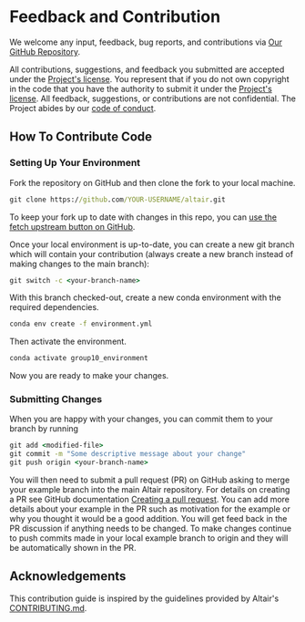 # Feedback and Contribution

We welcome any input, feedback, bug reports, and contributions via [Our
GitHub Repository](https://github.com/DSCI-310-2024/DSCI310-group10-project).

All contributions, suggestions, and feedback you submitted are accepted under the [Project's license](./LICENSE). You represent that if you do not own copyright in the code that you have the authority to submit it under the [Project's license](./LICENSE). All feedback, suggestions, or contributions are not confidential. The Project abides by our [code of conduct](./CODE_OF_CONDUCT.md).

## How To Contribute Code

### Setting Up Your Environment

Fork the repository on GitHub and then clone the fork to your local
machine. 

```cmd
git clone https://github.com/YOUR-USERNAME/altair.git
```

To keep your fork up to date with changes in this repo,
you can [use the fetch upstream button on GitHub](https://docs.github.com/en/pull-requests/collaborating-with-pull-requests/working-with-forks/syncing-a-fork).

Once your local environment is up-to-date, you can create a new git branch
which will contain your contribution
(always create a new branch instead of making changes to the main branch):

```cmd
git switch -c <your-branch-name>
```

With this branch checked-out, create a new conda environment with the required dependencies.

```cmd
conda env create -f environment.yml
```

Then activate the environment.

```cmd
conda activate group10_environment
```

Now you are ready to make your changes.

### Submitting Changes

When you are happy with your changes, you can commit them to your branch by running

```cmd
git add <modified-file>
git commit -m "Some descriptive message about your change"
git push origin <your-branch-name>
```

You will then need to submit a pull request (PR) on GitHub asking to merge
your example branch into the main Altair repository. For details on creating a PR see GitHub
documentation [Creating a pull
request](https://help.github.com/en/articles/creating-a-pull-request). You can
add more details about your example in the PR such as motivation for the
example or why you thought it would be a good addition.  You will get feed back
in the PR discussion if anything needs to be changed. To make changes continue
to push commits made in your local example branch to origin and they will be
automatically shown in the PR.

## Acknowledgements

This contribution guide is inspired by the guidelines provided by Altair's [CONTRIBUTING.md](https://github.com/altair-viz/altair/blob/main/CONTRIBUTING.md).